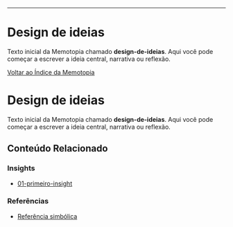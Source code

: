 ---
# Design de ideias

Texto inicial da Memotopia chamado **design-de-ideias**.
Aqui você pode começar a escrever a ideia central, narrativa ou reflexão.

[Voltar ao Índice da Memotopia](../../INDEX.md)

# Design de ideias

Texto inicial da Memotopia chamado **design-de-ideias**.
Aqui você pode começar a escrever a ideia central, narrativa ou reflexão.


## Conteúdo Relacionado

<!-- RELATED_CONTENT_START -->
### Insights
*   [01-primeiro-insight](./insights/01-primeiro-insight.md)
### Referências
*   [Referência simbólica](./referencias/ref1.md)
<!-- RELATED_CONTENT_END -->

